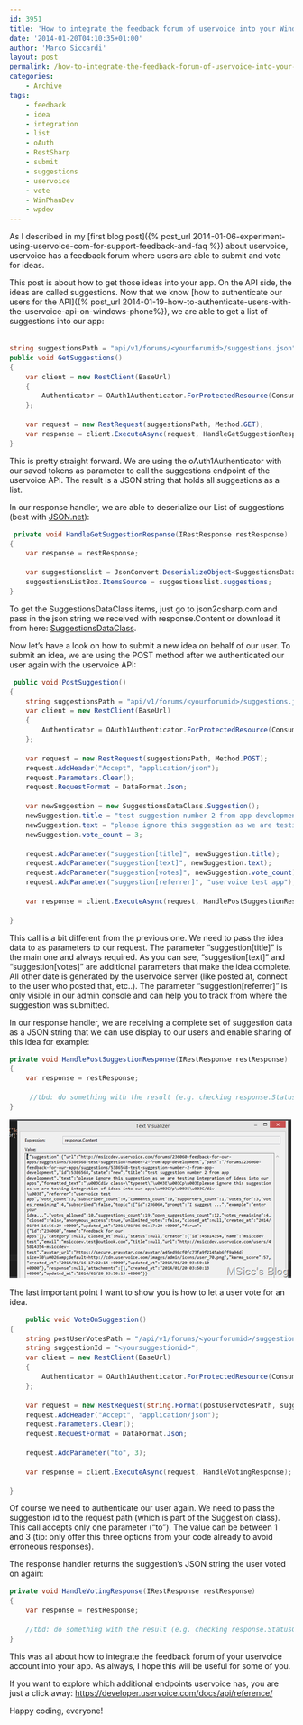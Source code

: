```yaml
---
id: 3951
title: 'How to integrate the feedback forum of uservoice into your Windows Phone app'
date: '2014-01-20T04:10:35+01:00'
author: 'Marco Siccardi'
layout: post
permalink: /how-to-integrate-the-feedback-forum-of-uservoice-into-your-windows-phone-app/
categories:
    - Archive
tags:
    - feedback
    - idea
    - integration
    - list
    - oAuth
    - RestSharp
    - submit
    - suggestions
    - uservoice
    - vote
    - WinPhanDev
    - wpdev
---
```


As I described in my [first blog post]({% post_url 2014-01-06-experiment-using-uservoice-com-for-support-feedback-and-faq %}) about uservoice, uservoice has a feedback forum where users are able to submit and vote for ideas.

This post is about how to get those ideas into your app. On the API side, the ideas are called suggestions. Now that we know [how to authenticate our users for the API]({% post_url 2014-01-19-how-to-authenticate-users-with-the-uservoice-api-on-windows-phone%}), we are able to get a list of suggestions into our app:

``` csharp

string suggestionsPath = "api/v1/forums/<yourforumid>/suggestions.json";
public void GetSuggestions()
{
    var client = new RestClient(BaseUrl)
    {
        Authenticator = OAuth1Authenticator.ForProtectedResource(ConsumerKey, ConsumerSecret, AccessToken, AccessTokenSecret)
    };

    var request = new RestRequest(suggestionsPath, Method.GET);
    var response = client.ExecuteAsync(request, HandleGetSuggestionResponse);
}
```
 
This is pretty straight forward. We are using the oAuth1Authenticator with our saved tokens as parameter to call the suggestions endpoint of the uservoice API. The result is a JSON string that holds all suggestions as a list.

In our response handler, we are able to deserialize our List of suggestions (best with [JSON.net](https://james.newtonking.com/json)):

``` csharp
 private void HandleGetSuggestionResponse(IRestResponse restResponse)
{
    var response = restResponse;

    var suggestionslist = JsonConvert.DeserializeObject<SuggestionsDataClass.SuggestionsData>(response.Content);
    suggestionsListBox.ItemsSource = suggestionslist.suggestions;
}
```
 
To get the SuggestionsDataClass items, just go to json2csharp.com and pass in the json string we received with response.Content or download it from here: [SuggestionsDataClass](/assets/img/2014/01/SuggestionsDataClass.zip "SuggestionsDataClass download link").

Now let’s have a look on how to submit a new idea on behalf of our user. To submit an idea, we are using the POST method after we authenticated our user again with the uservoice API:

``` csharp
 public void PostSuggestion()
{
    string suggestionsPath = "api/v1/forums/<yourforumid>/suggestions.json";
    var client = new RestClient(BaseUrl)
    {
        Authenticator = OAuth1Authenticator.ForProtectedResource(ConsumerKey, ConsumerSecret, AccessToken, AccessTokenSecret)
    };

    var request = new RestRequest(suggestionsPath, Method.POST);
    request.AddHeader("Accept", "application/json");
    request.Parameters.Clear();
    request.RequestFormat = DataFormat.Json;

    var newSuggestion = new SuggestionsDataClass.Suggestion();
    newSuggestion.title = "test suggestion number 2 from app development";
    newSuggestion.text = "please ignore this suggestion as we are testing integration of ideas into our apps";
    newSuggestion.vote_count = 3;

    request.AddParameter("suggestion[title]", newSuggestion.title);
    request.AddParameter("suggestion[text]", newSuggestion.text);
    request.AddParameter("suggestion[votes]", newSuggestion.vote_count);
    request.AddParameter("suggestion[referrer]", "uservoice test app");            

    var response = client.ExecuteAsync(request, HandlePostSuggestionResponse);

}
```
 
This call is a bit different from the previous one. We need to pass the idea data to as parameters to our request. The parameter “suggestion\[title\]” is the main one and always required. As you can see, “suggestion\[text\]” and “suggestion\[votes\]” are additional parameters that make the idea complete. All other date is generated by the uservoice server (like posted at, connect to the user who posted that, etc..). The parameter “suggestion\[referrer\]” is only visible in our admin console and can help you to track from where the suggestion was submitted.

In our response handler, we are receiving a complete set of suggestion data as a JSON string that we can use display to our users and enable sharing of this idea for example:

``` csharp
private void HandlePostSuggestionResponse(IRestResponse restResponse)
{
    var response = restResponse;

     //tbd: do something with the result (e.g. checking response.StatusCode)
}
```
 
![Screenshot (305)](/assets/img/2014/01/Screenshot-305.png "Screenshot (305)")

The last important point I want to show you is how to let a user vote for an idea.

``` csharp
    public void VoteOnSuggestion()
{
    string postUserVotesPath = "/api/v1/forums/<yourforumid>/suggestions/{0}/votes.json";
    string suggestionId = "<yoursuggestionid>";
    var client = new RestClient(BaseUrl)
    {
        Authenticator = OAuth1Authenticator.ForProtectedResource(ConsumerKey, ConsumerSecret, AccessToken, AccessTokenSecret)
    };

    var request = new RestRequest(string.Format(postUserVotesPath, suggestionId), Method.POST);
    request.AddHeader("Accept", "application/json");
    request.Parameters.Clear();
    request.RequestFormat = DataFormat.Json;

    request.AddParameter("to", 3);

    var response = client.ExecuteAsync(request, HandleVotingResponse);

}
```
 
Of course we need to authenticate our user again. We need to pass the suggestion id to the request path (which is part of the Suggestion class). This call accepts only one parameter (“to”). The value can be between 1 and 3 (tip: only offer this three options from your code already to avoid erroneous responses).

The response handler returns the suggestion’s JSON string the user voted on again:

``` csharp
private void HandleVotingResponse(IRestResponse restResponse)
{
    var response = restResponse;

    //tbd: do something with the result (e.g. checking response.StatusCode)
}
```
 
This was all about how to integrate the feedback forum of your uservoice account into your app. As always, I hope this will be useful for some of you.

If you want to explore which additional endpoints uservoice has, you are just a click away: <https://developer.uservoice.com/docs/api/reference/>

Happy coding, everyone!